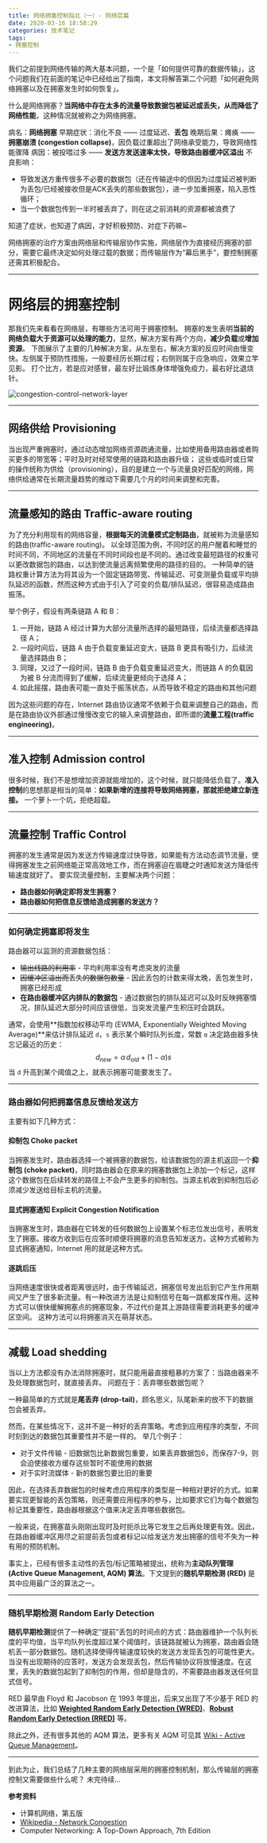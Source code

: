```yaml
---
title: 网络拥塞控制指北（一）- 网络层篇
date: 2020-03-16 18:58:29
categories: 技术笔记
tags: 
- 拥塞控制
---
```


我们之前提到网络传输的两大基本问题，一个是「如何提供可靠的数据传输」，这个问题我们在前面的笔记中已经给出了指南，本文将解答第二个问题「如何避免网络拥塞以及在拥塞发生时如何恢复」。

什么是网络拥塞？**当网络中存在太多的流量导致数据包被延迟或丢失，从而降低了网络性能**，这种情况就被称之为网络拥塞。

病名：**网络拥塞**
早期症状：消化不良 —— 过度延迟、**丢包**
晚期后果：瘫痪 —— **拥塞崩溃 (congestion collapse)**，因负载过重超出了网络承受能力，导致网络性能骤降
病因：被投喂过多 —— **发送方发送速率太快，导致路由器缓冲区溢出**
不良影响：
* 导致发送方重传很多不必要的数据包（还在传输途中的但因为过度延迟被判断为丢包/已经被接收但是ACK丢失的那些数据包），进一步加重拥塞，陷入恶性循环；
* 当一个数据包传到一半时被丢弃了，则在这之前消耗的资源都被浪费了

知道了症状，也知道了病因，才好积极预防、对症下药嘛~

网络拥塞的治疗方案由网络层和传输层协作实施，网络层作为直接经历拥塞的部分，需要它最终决定如何处理过载的数据；而传输层作为“幕后黑手”，要控制拥塞还需其积极配合。
<!--more--->

---
# 网络层的拥塞控制
那我们先来看看在网络层，有哪些方法可用于拥塞控制。
拥塞的发生表明**当前的网络负载大于资源可以处理的能力**，显然，解决方案有两个方向，**减少负载**或**增加资源**。
下图展示了主要的几种解决方案，从左至右，解决方案的反应时间由慢变快。左侧属于预防性措施，一般要经历长期过程；右侧则属于应急响应，效果立竿见影。
打个比方，若是应对感冒，最左好比锻炼身体增强免疫力，最右好比退烧针。

![congestion-control-network-layer][1]

---
## 网络供给 Provisioning
当出现严重拥塞时，通过动态增加网络资源疏通流量，比如使用备用路由器或者购买更多的带宽等；平时及时对经常使用的链路和路由器升级；
这些或临时或日常的操作统称为供给（provisioning），目的是建立一个与流量良好匹配的网络，网络供给通常在长期流量趋势的推动下需要几个月的时间来调整和完善。

---
## 流量感知的路由 Traffic-aware routing
为了充分利用现有的网络容量，**根据每天的流量模式定制路由**，就被称为流量感知的路由(traffic-aware routing)。
以全球范围为例，不同时区的用户醒着和睡觉的时间不同，不同地区的流量在不同时间段也是不同的。通过改变最短路径的权重可以更改数据包的路由，以达到使流量远离频繁使用的路径的目的。
一种简单的链路权重计算方法为将其设为一个固定链路带宽、传输延迟、可变测量负载或平均排队延迟的函数，然而这种方式由于引入了可变的负载/排队延迟，很容易造成路由振荡。

举个例子，假设有两条链路 A 和 B：
1. 一开始，链路 A 经过计算为大部分流量所选择的最短路径，后续流量都选择路径 A；
2. 一段时间后，链路 A 由于负载变重延迟变大，链路 B 更具有吸引力，后续流量选择路由 B；
3. 同理，又过了一段时间，链路 B 由于负载变重延迟变大，而链路 A 的负载因为被 B 分流而得到了缓解，后续流量更倾向于选择 A；
4. 如此摇摆，路由表可能一直处于振荡状态，从而导致不稳定的路由和其他问题

因为这些问题的存在，Internet 路由协议通常不依赖于负载来调整自己的路由，而是在路由协议外部通过慢慢改变它的输入来调整路由，即所谓的**流量工程(traffic engineering)**。

---
## 准入控制 Admission control
很多时候，我们不是想增加资源就能增加的，这个时候，就只能降低负载了。**准入控制**的思想那是相当的简单：**如果新增的连接将导致网络拥塞，那就拒绝建立新连接。**
一个萝卜一个坑，拒绝超载。

---
## 流量控制 Traffic Control
拥塞的发生通常是因为发送方传输速度过快导致，如果能有方法动态调节流量，使得拥塞发生之前网络能正常高效地工作，而在拥塞迫在眉睫之时通知发送方降低传输速度就好了。
要实现流量控制，主要解决两个问题：
* **路由器如何确定即将发生拥塞？**
* **路由器如何把信息反馈给造成拥塞的发送方？**

---
### 如何确定拥塞即将发生
路由器可以监测的资源数据包括：
* <del>输出线路的利用率</del> - 平均利用率没有考虑突发的流量
* <del>因缓冲区溢出而丢失的数据包数量</del> - 因此丢包的计数来得太晚，丢包发生时，拥塞已经形成
* **在路由器缓冲区内排队的数据包** - 通过数据包的排队延迟可以及时反映拥塞情况，排队延迟大部分时间应该很低，当突发流量产生积压时会跳跃。

通常，会使用**指数加权移动平均 (EWMA, Exponentially Weighted Moving Average)**来估计排队延迟 `d`，`s` 表示某个瞬时队列长度，常数 `α` 决定路由器多快忘记最近的历史：
$$d_{new}=\alpha \, d_{old} + (1-\alpha) s$$
当 `d` 升高到某个阈值之上，就表示拥塞可能要发生了。

---
### 路由器如何把拥塞信息反馈给发送方
主要有如下几种方式：

#### 抑制包 Choke packet
当拥塞发生时，路由器选择一个被拥塞的数据包，给该数据包的源主机返回一个**抑制包 (choke packet)**，同时路由器会在原来的拥塞数据包上添加一个标记，这样这个数据包在后续转发的路径上不会产生更多的抑制包。当源主机收到抑制包后必须减少发送给目标主机的流量。

#### 显式拥塞通知 Explicit Congestion Notification
当拥塞发生时，路由器在它转发的任何数据包上设置某个标志位发出信号，表明发生了拥塞。接收方收到后在应答时顺便将拥塞的消息告知发送方。这种方式被称为显式拥塞通知，Internet 用的就是这种方式。

#### 逐跳后压
当网络速度很快或者距离很远时，由于传输延迟，拥塞信号发出后到它产生作用期间又产生了很多新流量。有一种改进方法是让抑制信号在每一跳都发挥作用。这种方式可以很快缓解拥塞点的拥塞现象，不过代价是其上游路径需要消耗更多的缓冲区空间。
这种方法可以将拥塞消灭在萌芽状态。

---
## 减载 Load shedding
当以上方法都没有办法消除拥塞时，就只能用最直接粗暴的方案了：当路由器来不及处理数据包时，就直接丢弃。
问题在于：丢弃哪些数据包呢？

一种最简单的方式就是**尾丢弃 (drop-tail)**，顾名思义，队尾新来的放不下的数据包会被丢弃。

然而，在某些情况下，这并不是一种好的丢弃策略。考虑到应用程序的类型，不同时刻到达的数据包其重要性并不是一样的。
举几个例子：
* 对于文件传输 - 旧数据包比新数据包重要，如果丢弃数据包6，而保存7-9，则会迫使接收方缓存这些暂时不能使用的数据
* 对于实时流媒体 - 新的数据包要比旧的重要

因此，在选择丢弃数据包的时候考虑应用程序的类型是一种相对更好的方式。如果要实现更智能的丢包策略，则还需要应用程序的参与，比如要求它们为每个数据包标记其重要性，路由器根据这个值来决定丢弃哪些数据包。

一般来说，在拥塞苗头刚刚出现时及时扼杀比等它发生之后再处理更有效。因此，在路由器缓冲区用尽之前提前丢包或者标记以给发送方发出拥塞的信号不失为一种有用的预防机制。

事实上，已经有很多主动性的丢包/标记策略被提出，统称为**主动队列管理 (Active Queue Management, AQM) 算法**。下文提到的**随机早期检测 (RED)** 是其中应用最广泛的算法之一。

---
### 随机早期检测 Random Early Detection
**随机早期检测**提供了一种确定“提前”丢包的时间点的方式：路由器维护一个队列长度的平均值，当平均队列长度超过某个阈值时，该链路就被认为拥塞，路由器会随机丢一部分数据包。随机选择使得传输速度较快的发送方发现丢包的可能性更大。当没有出现期待的应答时，发送方会发现丢包，然后传输协议将放慢速度。在这里，丢失的数据包起到了抑制包的作用，但却是隐含的，不需要路由器发送任何显式信号。

RED 最早由 Floyd 和 Jacobson 在 1993 年提出，后来又出现了不少基于 RED 的改进算法，比如 **[Weighted Random Early Detection (WRED)](https://en.wikipedia.org/wiki/Weighted_random_early_detection)**、**[Robust Random Early Detection (RRED)](https://en.wikipedia.org/wiki/Robust_random_early_detection)** 等。

除此之外，还有很多其他的 AQM 算法，更多有关 AQM 可见其 [Wiki - Active Queue Management](https://en.wikipedia.org/wiki/Active_queue_management)。

---

到此为止，我们总结了几种主要的网络层采用的拥塞控制机制，那么传输层的拥塞控制又需要做些什么呢？
未完待续...

**参考资料**
* 计算机网络，第五版
* [Wikipedia - Network Congestion](https://en.wikipedia.org/wiki/Network_congestion)
* Computer Networking: A Top-Down Approach, 7th Edition

[1]:/blog/uploads/images/congestion-control-network-layer.svg